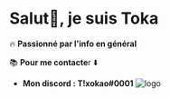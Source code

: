 
# Salut👋, je suis Toka

🔥 **Passionné par l'info en général**

📚 **Pour me contacte**r ⬇️

- **Mon discord :  T!xokao#0001**
![logo](https://i.pinimg.com/236x/44/b8/3c/44b83c691eff2e0f31ef5e5a80088dd6.jpg)
